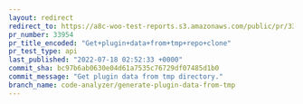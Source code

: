 ```yaml
---
layout: redirect
redirect_to: https://a8c-woo-test-reports.s3.amazonaws.com/public/pr/33954/api/index.html
pr_number: 33954
pr_title_encoded: "Get+plugin+data+from+tmp+repo+clone"
pr_test_type: api
last_published: "2022-07-18 02:52:33 +0000"
commit_sha: bc97b6ab0630e04d61a7535c76729df07485d1b0
commit_message: "Get plugin data from tmp directory."
branch_name: code-analyzer/generate-plugin-data-from-tmp
---
```


